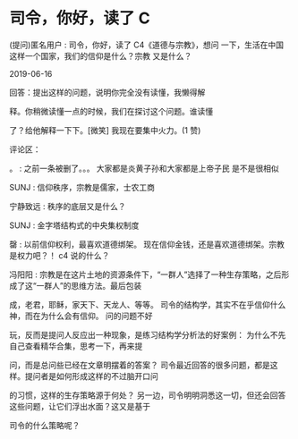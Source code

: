 # 司令，你好，读了 C

(提问)匿名用户 : 司令，你好，读了 C4《道德与宗教》，想问 一下，生活在中国这样一个国家，我们的信仰是什么？宗教 又是什么？

2019-06-16

回答：提出这样的问题，说明你完全没有读懂，我懒得解

释。你稍微读懂一点的时候，我们在探讨这个问题。谁读懂

了？给他解释一下下。[微笑] 我现在要集中火力。(1 赞)

评论区：

。 : 之前一条被删了。。。 大家都是炎黄子孙和大家都是上帝子民 是不是很相似

SUNJ : 信仰秩序，宗教是儒家，士农工商

宁静致远 : 秩序的底层又是什么？

SUNJ : 金字塔结构式的中央集权制度

罄 : 以前信仰权利，最喜欢道德绑架。 现在信仰金钱，还是喜欢道德绑架。宗教是权力吧？！ c4 说的什么？

冯阳阳 : 宗教是在这片土地的资源条件下，“一群人”选择了一种生存策略，之后形成了这“一群人”的思维方法。最后包装

成，老君，耶稣，家天下、天龙人、等等。 司令的结构学，其实不在乎信仰什么神，而在为什么会有信仰。 问的问题不好

玩，反而是提问人反应出一种现象，是练习结构学分析法的好案例： 为什么不先自己查看精华合集，思考一下，再来提

问，而是总问些已经在文章明摆着的答案？ 司令最近回答的很多问题，都是这样。提问者是如何形成这样的不过脑开口问

的习惯，这样的生存策略源于何处？ 另一边，司令明明洞悉这一切，但还会回答这些问题，让它们浮出水面？这又是基于

司令的什么策略呢？